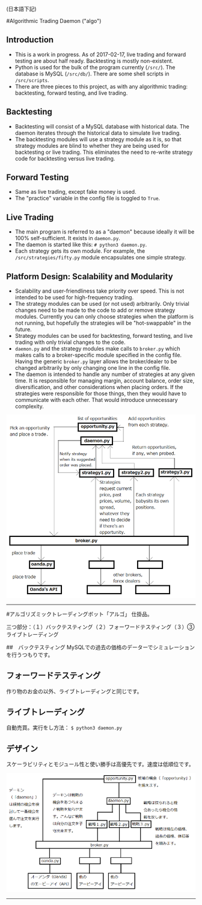 (日本語下記)

#Algorithmic Trading Daemon ("algo")

## Introduction

- This is a work in progress. As of 2017-02-17, live trading and forward testing are about half ready. Backtesting is mostly non-existent. 
- Python is used for the bulk of the program currently (`/src/`). The database is MySQL (`/src/db/`). There are some shell scripts in `/src/scripts`.
- There are three pieces to this project, as with any algorithmic trading: backtesting, forward testing, and live trading.

## Backtesting
- Backtesting will consist of a MySQL database with historical data. The daemon iterates through the historical data to simulate live trading.
- The backtesting modules will use a strategy module as it is, so that strategy modules are blind to whether they are being used for backtesting or live trading. This eliminates the need to re-write strategy code for backtesting versus live trading.

## Forward Testing
- Same as live trading, except fake money is used.
- The "practice" variable in the config file is toggled to `True`.

## Live Trading
- The main program is referred to as a "daemon" because ideally it will be 100% self-sufficient. It exists in `daemon.py`.
- The daemon is started like this: `# python3 daemon.py`.
- Each strategy gets its own module. For example, the `/src/strategies/fifty.py` module encapsulates one simple strategy.

## Platform Design: Scalability and Modularity
- Scalability and user-friendliness take priority over speed. This is not intended to be used for high-frequency trading.
- The strategy modules can be used (or not used) arbitrarily. Only trivial changes need to be made to the code to add or remove strategy modules. Currently you can only choose strategies when the platform is not running, but hopefully the strategies will be "hot-swappable" in the future.
- Strategy modules can be used for backtesting, forward testing, and live trading with only trivial changes to the code.
- `daemon.py` and the strategy modules make calls to `broker.py` which makes calls to a broker-specific module specified in the config file. Having the generic `broker.py` layer allows the broker/dealer to be changed arbitrarily by only changing one line in the config file. 
- The daemon is intended to handle any number of strategies at any given time. It is responsible for managing margin, account balance, order size, diversification, and other considerations when placing orders. If the strategies were responsible for those things, then they would have to communicate with each other. That would introduce unnecessary complexity.

![diagram](media/platform_diagram.png)

---

#アルゴリズミックトレーディングボット「アルゴ」
仕掛品。    

三つ部分：（１）バックテスティング（２）フォーワードテスティング（３）③　ライブトレーディング

##　バックテスティング
MySQLでの過去の価格のデーターでシミュレーションを行うつもりです。

## フォーワードテスティング
作り物のお金の以外、ライブトレーディングと同じです。

## ライブトレーディング
自動売買。実行をし方法： `$ python3 daemon.py`

## デザイン
スケーラビリティとモジュール性と使い勝手は高優先です。速度は低順位です。

![diagram](media/platform_diagram_jp.png)

---





